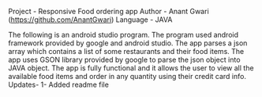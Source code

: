 Project - Responsive Food ordering app
Author - Anant Gwari (https://github.com/AnantGwari)
Language - JAVA

The following is an android studio program. The program used android framework provided by google and android studio. The app parses a json array which contains a list of some restaurants and their food items. The app uses GSON library provided by google to parse the json object into JAVA object. The app is fully functional and it allows the user to view all the available food items and order in any quantity using their credit card info.
Updates-
1- Added readme file
